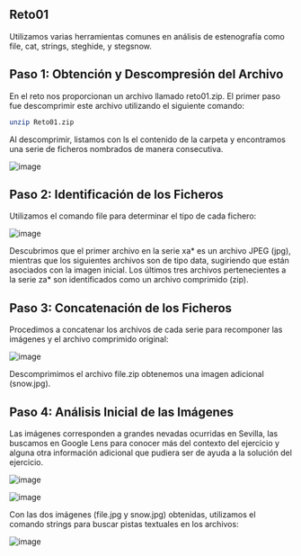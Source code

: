 
## Reto01
Utilizamos varias herramientas comunes en análisis de estenografía como file, cat, strings, steghide, y
stegsnow.

## Paso 1: Obtención y Descompresión del Archivo

En el reto nos proporcionan un archivo llamado reto01.zip. El primer paso fue descomprimir este archivo
utilizando el siguiente comando:

```bash
unzip Reto01.zip
```

Al descomprimir, listamos con ls el contenido de la carpeta y encontramos una serie de ficheros
nombrados de manera consecutiva.

![image](https://github.com/halexys/UciTeam1/assets/72656657/70fb7128-e9a2-48d2-a1a4-48a5494745f5)

## Paso 2: Identificación de los Ficheros

Utilizamos el comando file para determinar el tipo de cada fichero:

![image](https://github.com/halexys/UciTeam1/assets/72656657/cbd3b930-3d68-4037-a800-c37b07e60398)

Descubrimos que el primer archivo en la serie xa* es un archivo JPEG (jpg), mientras que los siguientes
archivos son de tipo data, sugiriendo que están asociados con la imagen inicial. Los últimos tres archivos
pertenecientes a la serie za* son identificados como un archivo comprimido (zip).

## Paso 3: Concatenación de los Ficheros

Procedimos a concatenar los archivos de cada serie para recomponer las imágenes y el archivo
comprimido original:

![image](https://github.com/halexys/UciTeam1/assets/72656657/6ddaeb50-248a-475d-9920-df6c8efcfdf7)

Descomprimimos el archivo file.zip obtenemos una imagen adicional (snow.jpg).

## Paso 4: Análisis Inicial de las Imágenes

Las imágenes corresponden a grandes nevadas ocurridas en Sevilla, las buscamos en Google Lens para
conocer más del contexto del ejercicio y alguna otra información adicional que pudiera ser de ayuda a la
solución del ejercicio.

![image](https://github.com/halexys/UciTeam1/assets/72656657/a0dc3f77-a2c5-4c1b-9837-1cdbbe591cf1)

![image](https://github.com/halexys/UciTeam1/assets/72656657/19ce8358-8e1d-44ef-8a7d-d340e8a421ac)

Con las dos imágenes (file.jpg y snow.jpg) obtenidas, utilizamos el comando strings para buscar pistas
textuales en los archivos:

![image](https://github.com/halexys/UciTeam1/assets/72656657/29cac896-255b-4695-814a-6790cab390b2)
